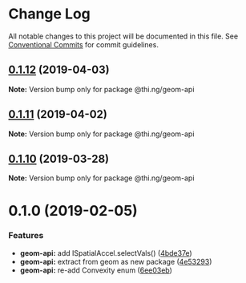 # Change Log

All notable changes to this project will be documented in this file.
See [Conventional Commits](https://conventionalcommits.org) for commit guidelines.

## [0.1.12](https://github.com/thi-ng/umbrella/compare/@thi.ng/geom-api@0.1.11...@thi.ng/geom-api@0.1.12) (2019-04-03)

**Note:** Version bump only for package @thi.ng/geom-api





## [0.1.11](https://github.com/thi-ng/umbrella/compare/@thi.ng/geom-api@0.1.10...@thi.ng/geom-api@0.1.11) (2019-04-02)

**Note:** Version bump only for package @thi.ng/geom-api





## [0.1.10](https://github.com/thi-ng/umbrella/compare/@thi.ng/geom-api@0.1.9...@thi.ng/geom-api@0.1.10) (2019-03-28)

**Note:** Version bump only for package @thi.ng/geom-api







# 0.1.0 (2019-02-05)


### Features

* **geom-api:** add ISpatialAccel.selectVals() ([4bde37e](https://github.com/thi-ng/umbrella/commit/4bde37e))
* **geom-api:** extract from geom as new package ([4e53293](https://github.com/thi-ng/umbrella/commit/4e53293))
* **geom-api:** re-add Convexity enum ([6ee03eb](https://github.com/thi-ng/umbrella/commit/6ee03eb))
